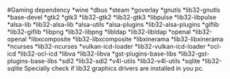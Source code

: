 #Gaming dependency
*wine
*dbus
*steam
*goverlay
*gnutls
*lib32-gnutls
*base-devel
*gtk2
*gtk3
*lib32-gtk2
*lib32-gtk3
*libpulse
*lib32-libpulse
*alsa-lib
*lib32-alsa-lib
*alsa-utils
*alsa-plugins
*lib32-alsa-plugins
*giflib
*lib32-giflib
*libpng
*lib32-libpng
*libldap
*lib32-libldap
*openal
*lib32-openal
*libxcomposite
*lib32-libxcomposite
*libxinerama
*lib32-libxinerama
*ncurses
*lib32-ncurses
*vulkan-icd-loader
*lib32-vulkan-icd-loader
*ocl-icd
*lib32-ocl-icd
*libva
*lib32-libva
*gst-plugins-base-libs
*lib32-gst-plugins-base-libs
*sdl2
*lib32-sdl2
*v4l-utils
*lib32-v4l-utils
*sqlite
*lib32-sqlite
Specially check if lib32 graphics drivers are installed in you pc.
